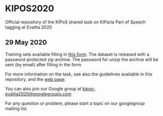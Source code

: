 # KIPOS2020 #

Official repository of the KIPoS shared task on KIParla Part of Speech tagging at Evalita 2020

## 29 May 2020 ##
Training sets available filling in [this form](https://docs.google.com/forms/d/e/1FAIpQLSdNHWAWCAGyJCSA10dVcPjxl2cf5XCV2ZlfaZF0XHc5pPQsVg/viewform). The dataset is released with a password-protected zip archive. 
The password for unzip the archive will be sent (by email) after filling in the form.

For more information on the task, see also the guidelines available in this repository, and the 
[web page](http://www.di.unito.it/~tutreeb/kipos-evalita2020/index.html). 

You can also join our Google group at [kipos-evalita2020@googlegroups.com](https://groups.google.com/forum/#!forum/kipos-evalita2020)

For any question or problem, please start a topic on our googlegroup mailing list.
